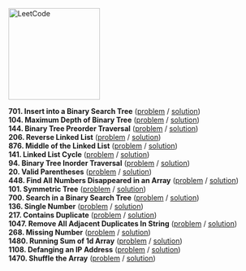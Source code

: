 [<img src="https://assets.leetcode.com/static_assets/public/webpack_bundles/images/logo-dark.e99485d9b.svg" alt="LeetCode" width="180"/>](https://leetcode.com/)

**701. Insert into a Binary Search Tree**
([problem](https://leetcode.com/problems/insert-into-a-binary-search-tree/) / [solution](/leetcode/first-100/701.js))\
**104. Maximum Depth of Binary Tree**
([problem](https://leetcode.com/problems/maximum-depth-of-binary-tree/) / [solution](/leetcode/first-100/104.js))\
**144. Binary Tree Preorder Traversal**
([problem](https://leetcode.com/problems/binary-tree-preorder-traversal/) / [solution](/leetcode/first-100/144.js))\
**206. Reverse Linked List**
([problem](https://leetcode.com/problems/reverse-linked-list/) / [solution](/leetcode/first-100/206.js))\
**876. Middle of the Linked List**
([problem](https://leetcode.com/problems/middle-of-the-linked-list/) / [solution](/leetcode/first-100/876.js))\
**141. Linked List Cycle**
([problem](https://leetcode.com/problems/linked-list-cycle/) / [solution](/leetcode/first-100/141.js))\
**94. Binary Tree Inorder Traversal**
([problem](https://leetcode.com/problems/binary-tree-preorder-traversal/) / [solution](/leetcode/first-100/94.js))\
**20. Valid Parentheses**
([problem](https://leetcode.com/problems/valid-parentheses/) / [solution](/leetcode/first-100/20.js))\
**448. Find All Numbers Disappeared in an Array**
([problem](https://leetcode.com/problems/find-all-numbers-disappeared-in-an-array/) / [solution](/leetcode/first-100/448.js))\
**101. Symmetric Tree**
([problem](https://leetcode.com/problems/symmetric-tree/) / [solution](/leetcode/first-100/101.js))\
**700. Search in a Binary Search Tree**
([problem](https://leetcode.com/problems/search-in-a-binary-search-tree/) / [solution](/leetcode/first-100/700.js))\
**136. Single Number**
([problem](https://leetcode.com/problems/single-number/) / [solution](/leetcode/first-100/136.js))\
**217. Contains Duplicate**
([problem](https://leetcode.com/problems/contains-duplicate/) / [solution](/leetcode/first-100/217.js))\
**1047. Remove All Adjacent Duplicates In String**
([problem](https://leetcode.com/problems/remove-all-adjacent-duplicates-in-string/) / [solution](/leetcode/first-100/1047.js))\
**268. Missing Number**
([problem](https://leetcode.com/problems/missing-number/) / [solution](/leetcode/first-100/268.js))\
**1480. Running Sum of 1d Array**
([problem](https://leetcode.com/problems/running-sum-of-1d-array/) / [solution](/leetcode/first-100/1480.js))\
**1108. Defanging an IP Address**
([problem](https://leetcode.com/problems/defanging-an-ip-address/) / [solution](/leetcode/first-100/1108.js))\
**1470. Shuffle the Array**
([problem](https://leetcode.com/problems/shuffle-the-array/) / [solution](/leetcode/first-100/1470.js))